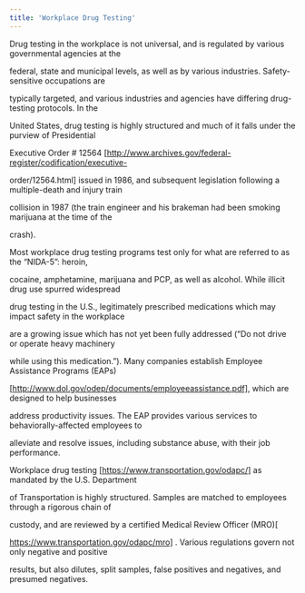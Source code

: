 ```yaml
---
title: 'Workplace Drug Testing'
---
```


Drug testing in the workplace is not universal, and is regulated by various governmental agencies at the

federal, state and municipal levels, as well as by various industries. Safety-sensitive occupations are 

typically targeted, and various industries and agencies have differing drug-testing protocols. In the 

United States, drug testing is highly structured and much of it falls under the purview of Presidential 

Executive Order # 12564 [http://www.archives.gov/federal-register/codification/executive-

order/12564.html] issued in 1986, and subsequent legislation following a multiple-death and injury train 

collision in 1987 (the train engineer and his brakeman had been smoking marijuana at the time of the 

crash). 

Most workplace drug testing programs test only for what are referred to as the “NIDA-5”: heroin, 

cocaine, amphetamine, marijuana and PCP, as well as alcohol. While illicit drug use spurred widespread 

drug testing in the U.S., legitimately prescribed medications which may impact safety in the workplace 

are a growing issue which has not yet been fully addressed (“Do not drive or operate heavy machinery 

while using this medication.”). Many companies establish Employee Assistance Programs (EAPs) 

[http://www.dol.gov/odep/documents/employeeassistance.pdf], which are designed to help businesses 

address productivity issues. The EAP provides various services to behaviorally-affected employees to 

alleviate and resolve issues, including substance abuse, with their job performance.

Workplace drug testing [https://www.transportation.gov/odapc/] as mandated by the U.S. Department 

of Transportation is highly structured. Samples are matched to employees through a rigorous chain of 

custody, and are reviewed by a certified Medical Review Officer (MRO)[ 

https://www.transportation.gov/odapc/mro] . Various regulations govern not only negative and positive 

results, but also dilutes, split samples, false positives and negatives, and presumed negatives.